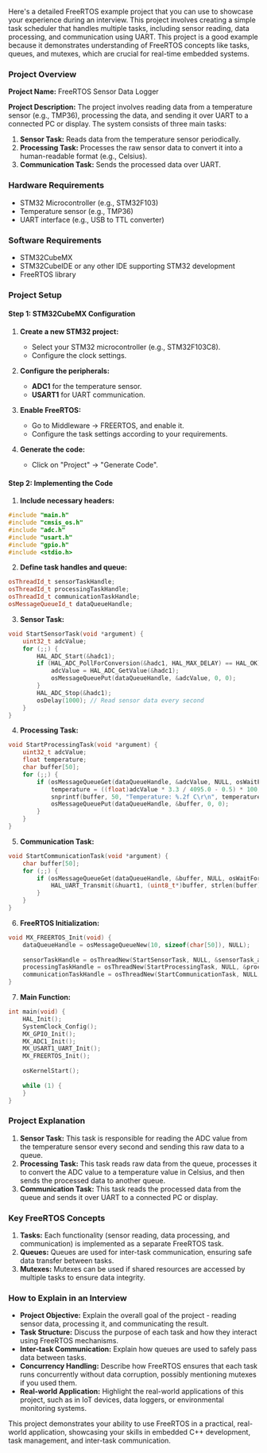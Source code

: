 Here's a detailed FreeRTOS example project that you can use to showcase your experience during an interview. This project involves creating a simple task scheduler that handles multiple tasks, including sensor reading, data processing, and communication using UART. This project is a good example because it demonstrates understanding of FreeRTOS concepts like tasks, queues, and mutexes, which are crucial for real-time embedded systems.

### Project Overview
**Project Name:** FreeRTOS Sensor Data Logger

**Project Description:**
The project involves reading data from a temperature sensor (e.g., TMP36), processing the data, and sending it over UART to a connected PC or display. The system consists of three main tasks:
1. **Sensor Task:** Reads data from the temperature sensor periodically.
2. **Processing Task:** Processes the raw sensor data to convert it into a human-readable format (e.g., Celsius).
3. **Communication Task:** Sends the processed data over UART.

### Hardware Requirements
- STM32 Microcontroller (e.g., STM32F103)
- Temperature sensor (e.g., TMP36)
- UART interface (e.g., USB to TTL converter)

### Software Requirements
- STM32CubeMX
- STM32CubeIDE or any other IDE supporting STM32 development
- FreeRTOS library

### Project Setup

#### Step 1: STM32CubeMX Configuration
1. **Create a new STM32 project:**
   - Select your STM32 microcontroller (e.g., STM32F103C8).
   - Configure the clock settings.

2. **Configure the peripherals:**
   - **ADC1** for the temperature sensor.
   - **USART1** for UART communication.

3. **Enable FreeRTOS:**
   - Go to Middleware -> FREERTOS, and enable it.
   - Configure the task settings according to your requirements.

4. **Generate the code:**
   - Click on "Project" -> "Generate Code".

#### Step 2: Implementing the Code

1. **Include necessary headers:**

```cpp
#include "main.h"
#include "cmsis_os.h"
#include "adc.h"
#include "usart.h"
#include "gpio.h"
#include <stdio.h>
```

2. **Define task handles and queue:**

```cpp
osThreadId_t sensorTaskHandle;
osThreadId_t processingTaskHandle;
osThreadId_t communicationTaskHandle;
osMessageQueueId_t dataQueueHandle;
```

3. **Sensor Task:**

```cpp
void StartSensorTask(void *argument) {
    uint32_t adcValue;
    for (;;) {
        HAL_ADC_Start(&hadc1);
        if (HAL_ADC_PollForConversion(&hadc1, HAL_MAX_DELAY) == HAL_OK) {
            adcValue = HAL_ADC_GetValue(&hadc1);
            osMessageQueuePut(dataQueueHandle, &adcValue, 0, 0);
        }
        HAL_ADC_Stop(&hadc1);
        osDelay(1000); // Read sensor data every second
    }
}
```

4. **Processing Task:**

```cpp
void StartProcessingTask(void *argument) {
    uint32_t adcValue;
    float temperature;
    char buffer[50];
    for (;;) {
        if (osMessageQueueGet(dataQueueHandle, &adcValue, NULL, osWaitForever) == osOK) {
            temperature = ((float)adcValue * 3.3 / 4095.0 - 0.5) * 100; // TMP36 calculation
            snprintf(buffer, 50, "Temperature: %.2f C\r\n", temperature);
            osMessageQueuePut(dataQueueHandle, &buffer, 0, 0);
        }
    }
}
```

5. **Communication Task:**

```cpp
void StartCommunicationTask(void *argument) {
    char buffer[50];
    for (;;) {
        if (osMessageQueueGet(dataQueueHandle, &buffer, NULL, osWaitForever) == osOK) {
            HAL_UART_Transmit(&huart1, (uint8_t*)buffer, strlen(buffer), HAL_MAX_DELAY);
        }
    }
}
```

6. **FreeRTOS Initialization:**

```cpp
void MX_FREERTOS_Init(void) {
    dataQueueHandle = osMessageQueueNew(10, sizeof(char[50]), NULL);
    
    sensorTaskHandle = osThreadNew(StartSensorTask, NULL, &sensorTask_attributes);
    processingTaskHandle = osThreadNew(StartProcessingTask, NULL, &processingTask_attributes);
    communicationTaskHandle = osThreadNew(StartCommunicationTask, NULL, &communicationTask_attributes);
}
```

7. **Main Function:**

```cpp
int main(void) {
    HAL_Init();
    SystemClock_Config();
    MX_GPIO_Init();
    MX_ADC1_Init();
    MX_USART1_UART_Init();
    MX_FREERTOS_Init();
    
    osKernelStart();
    
    while (1) {
    }
}
```

### Project Explanation

1. **Sensor Task:** This task is responsible for reading the ADC value from the temperature sensor every second and sending this raw data to a queue.
2. **Processing Task:** This task reads raw data from the queue, processes it to convert the ADC value to a temperature value in Celsius, and then sends the processed data to another queue.
3. **Communication Task:** This task reads the processed data from the queue and sends it over UART to a connected PC or display.

### Key FreeRTOS Concepts

1. **Tasks:** Each functionality (sensor reading, data processing, and communication) is implemented as a separate FreeRTOS task.
2. **Queues:** Queues are used for inter-task communication, ensuring safe data transfer between tasks.
3. **Mutexes:** Mutexes can be used if shared resources are accessed by multiple tasks to ensure data integrity.

### How to Explain in an Interview

- **Project Objective:** Explain the overall goal of the project - reading sensor data, processing it, and communicating the result.
- **Task Structure:** Discuss the purpose of each task and how they interact using FreeRTOS mechanisms.
- **Inter-task Communication:** Explain how queues are used to safely pass data between tasks.
- **Concurrency Handling:** Describe how FreeRTOS ensures that each task runs concurrently without data corruption, possibly mentioning mutexes if you used them.
- **Real-world Application:** Highlight the real-world applications of this project, such as in IoT devices, data loggers, or environmental monitoring systems.

This project demonstrates your ability to use FreeRTOS in a practical, real-world application, showcasing your skills in embedded C++ development, task management, and inter-task communication.